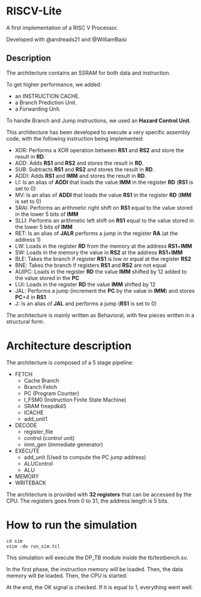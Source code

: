 # RISCV-Lite
 A first implementation of a RISC V Processor.
 
 Developed with @andreads21 and @WilliamBaisi
 
 ## Description
 
 The architecture contains an SSRAM for both data and instruction. 
 
 To get higher performance, we added: 
 - an INSTRUCTION CACHE.
 - a Branch Prediction Unit. 
 - a Forwarding Unit. 
 
 To handle Branch and Jump instructions, we used an **Hazard Control Unit**.
 
 This architecture has been developed to execute a very specific assembly code, with the following instruction being implemented: 
 
 - XOR: Performs a XOR operation between **RS1** and **RS2** and store the result in **RD**.
 - ADD: Adds **RS1** and **RS2** and stores the result in **RD**.
 - SUB: Subtracts **RS1** and **RS2** and stores the result in **RD**.
 - ADDI: Adds **RS1** and **IMM** and stores the result in **RD**.
 - LI: Is an alias of **ADDI** that loads the value **IMM** in the register **RD** (**RS1** is set to 0)
 - MV: Is an alias of **ADDI** that loads the value **RS1** in the register **RD** (**IMM** is set to 0)
 - SRAI: Performs an arithmetic right shift on **RS1** equal to the value stored in the lower 5 bits of **IMM**
 - SLLI: Performs an arithmetic left shift on **RS1** equal to the value stored in the lower 5 bits of **IMM**
 - RET: Is an alias of **JALR** performs a jump in the register **RA** (at the address 1)
 - LW: Loads in the register **RD** from the memory at the address **RS1**+**IMM**
 - SW: Loads in the memory the value in **RS2** at the address **RS1**+**IMM** 
 - BLE: Takes the branch if register **RS1** is low or equal at the register **RS2**
 - BNE: Takes the branch if registers **RS1** and **RS2** are not equal
 - AUIPC: Loads in the register **RD** the value **IMM** shifted by 12 added to the value stored in the **PC**
 - LUI: Loads in the register **RD** the value **IMM** shifted by 12
 - JAL: Performs a jump (increment the **PC** by the value in **IMM**) and stores **PC**+4 in **RS1**
 - J: Is an alias of **JAL** and performs a jump (**RS1** is set to 0) 
 
 The architecture is mainly written as Behavioral, with few pieces written in a structural form.

 # Architecture description

 The architecture is composed of a 5 stage pipeline:
 - FETCH
   - Cache Branch
   - Branch Fetch
   - PC (Program Counter)
   - I_FSM0 (Instruction Finite State Machine)
   - SRAM freepdk45
   - ICACHE
   - add_unit1
 - DECODE
    - register_file
    - control (control unit)
    - imm_gen (immediate generator)
 - EXECUTE
    - add_unit (Used to compute the PC jump address)
    - ALUControl
    - ALU
 - MEMORY
 - WRITEBACK

 The architecture is provided with **32 registers** that can be accessed by the CPU.
 The registers goes from 0 to 31, the address length is 5 bits.


 # How to run the simulation

 ```
 cd sim
 vsim -do run_sim.tcl
 ```

 This simulation will execute the DP_TB module inside the tb/testbench.sv.

 In the first phase, the instruction memory will be loaded. Then, the data memory will be loaded. Then, the CPU is started.
 
 At the end, the OK signal is checked. If it is equal to 1, everything went well.